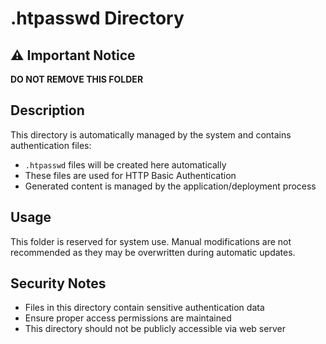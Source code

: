 # .htpasswd Directory

## ⚠️ Important Notice

**DO NOT REMOVE THIS FOLDER**

## Description

This directory is automatically managed by the system and contains authentication files:

- `.htpasswd` files will be created here automatically
- These files are used for HTTP Basic Authentication
- Generated content is managed by the application/deployment process

## Usage

This folder is reserved for system use. Manual modifications are not recommended as they may be overwritten during automatic updates.

## Security Notes

- Files in this directory contain sensitive authentication data
- Ensure proper access permissions are maintained
- This directory should not be publicly accessible via web server